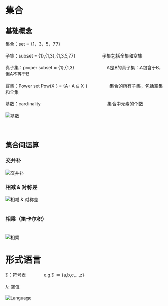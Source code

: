 # 集合
## 基础概念
集合：set = {1，3，5，77} </br></br>
子集：subset = {1},{1,3},{1,3,5,77}　　　　　　子集包括全集和空集 </br></br>
真子集：proper subset = {1},{1,3}　　　　 　　　A是B的真子集：A包含于B，但A不等于B </br></br>
幂集：Power set Pow(X ) = {A : A ⊆ X }　　　　　集合的所有子集，包括空集和全集　</br></br>
基数：cardinality　　　　　　　　　　　　　　　集合中元素的个数 </br></br>
![基数](https://i.loli.net/2019/09/24/dEaLXjBmxcGOt5V.png)　</br></br>
　
## 集合间运算
### 交并补
![交并补](https://i.loli.net/2019/09/24/TmVySpsEFLG1g6I.png)
### 相减 & 对称差
![相减 & 对称差](https://i.loli.net/2019/09/24/6wVPY2qAu8MZpQt.png) </br></br>
### 相乘（笛卡尔积） </br></br>
![相乘](https://i.loli.net/2019/09/24/nAQD2gfPRJF6q4Z.png)

# 形式语言
∑：符号表　　　　e.g.∑ ＝ {a,b,c,...,z} </br></br>
λ: 空值 </br></br>
![Language](https://i.loli.net/2019/09/24/iDvxw98d2PyRsNU.png)

